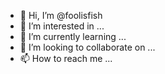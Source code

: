 - 👋 Hi, I’m @foolisfish
- 👀 I’m interested in ...
- 🌱 I’m currently learning ...
- 💞️ I’m looking to collaborate on ...
- 📫 How to reach me ...

<!---
foolisfish/foolisfish is a ✨ special ✨ repository because its `README.md` (this file) appears on your GitHub profile.
You can click the Preview link to take a look at your changes.
--->
